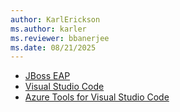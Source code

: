 ```yaml
---
author: KarlErickson
ms.author: karler
ms.reviewer: bbanerjee
ms.date: 08/21/2025
---
```


- [JBoss EAP](https://developers.redhat.com/products/eap/download)
- [Visual Studio Code](https://code.visualstudio.com/download)
- [Azure Tools for Visual Studio Code](https://marketplace.visualstudio.com/items?itemName=ms-vscode.vscode-node-azure-pack)
